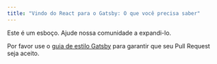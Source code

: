 ```yaml
---
title: "Vindo do React para o Gatsby: O que você precisa saber"
---
```


Este é um esboço. Ajude nossa comunidade a expandi-lo.

Por favor use o [guia de estilo Gatsby](/contributing/gatsby-style-guide/) para garantir que seu Pull Request seja aceito.

